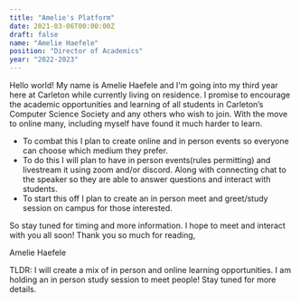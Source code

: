 ```yaml
---
title: "Amelie's Platform"
date: 2021-03-06T00:00:00Z
draft: false
name: "Amelie Haefele"
position: "Director of Academics"
year: "2022-2023"
---
```


Hello world! My name is Amelie Haefele and I'm going into my third year here at Carleton while currently living on residence. I promise to encourage the academic opportunities and learning of all students in Carleton’s Computer Science Society and any others who wish to join. With the move to online many, including myself have found it much harder to learn.

<ul>
<li>
To combat this I plan to create online and in person events so everyone can choose which medium they prefer.   
</li>
<li>
To do this I will plan to have in person events(rules permitting) and livestream it using zoom and/or discord. Along with connecting chat to the speaker so they are able to answer questions and interact with students.
</li>
<li>
To start this off I plan to create an in person meet and greet/study session on campus for those interested.
</li>
</ul>

So stay tuned for timing and more information. I hope to meet and interact with you all soon!
Thank you so much for reading,

Amelie Haefele

TLDR: I will create a mix of in person and online learning opportunities. I am holding an in person study session to meet people! Stay tuned for more details.